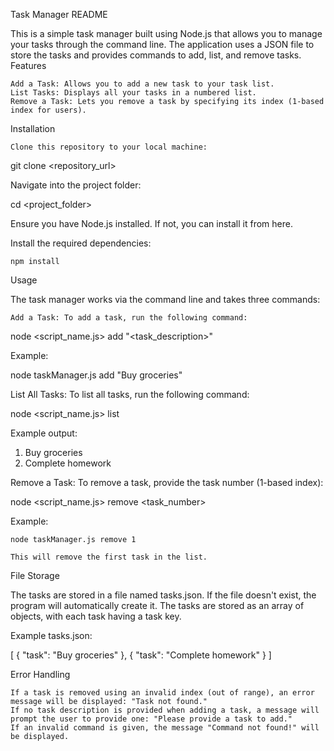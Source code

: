 Task Manager README

This is a simple task manager built using Node.js that allows you to manage your tasks through the command line. The application uses a JSON file to store the tasks and provides commands to add, list, and remove tasks.
Features

    Add a Task: Allows you to add a new task to your task list.
    List Tasks: Displays all your tasks in a numbered list.
    Remove a Task: Lets you remove a task by specifying its index (1-based index for users).

Installation

    Clone this repository to your local machine:

git clone <repository_url>

Navigate into the project folder:

cd <project_folder>

Ensure you have Node.js installed. If not, you can install it from here.

Install the required dependencies:

    npm install

Usage

The task manager works via the command line and takes three commands:

    Add a Task: To add a task, run the following command:

node <script_name.js> add "<task_description>"

Example:

node taskManager.js add "Buy groceries"

List All Tasks: To list all tasks, run the following command:

node <script_name.js> list

Example output:

1. Buy groceries
2. Complete homework

Remove a Task: To remove a task, provide the task number (1-based index):

node <script_name.js> remove <task_number>

Example:

    node taskManager.js remove 1

    This will remove the first task in the list.

File Storage

The tasks are stored in a file named tasks.json. If the file doesn't exist, the program will automatically create it. The tasks are stored as an array of objects, with each task having a task key.

Example tasks.json:

[
  { "task": "Buy groceries" },
  { "task": "Complete homework" }
]

Error Handling

    If a task is removed using an invalid index (out of range), an error message will be displayed: "Task not found."
    If no task description is provided when adding a task, a message will prompt the user to provide one: "Please provide a task to add."
    If an invalid command is given, the message "Command not found!" will be displayed.
